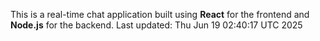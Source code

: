 This is a real-time chat application built using **React** for the frontend and **Node.js** for the backend.
Last updated: Thu Jun 19 02:40:17 UTC 2025
